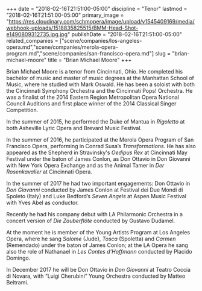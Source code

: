 +++
date = "2018-02-16T21:51:00-05:00"
discipline = "Tenor"
lastmod = "2018-02-16T21:51:00-05:00"
primary_image = "https://res.cloudinary.com/schmopera/image/upload/v1545409169/media/webhook-uploads/1518835825515/BMM-Head-Shot-e1490809312735.jpg.jpg"
publishDate = "2018-02-16T21:51:00-05:00"
related_companies = ["scene/companies/los-angeles-opera.md","scene/companies/merola-opera-program.md","scene/companies/san-francisco-opera.md"]
slug = "brian-michael-moore"
title = "Brian Michael Moore"
+++

Brian Michael Moore is a tenor from Cincinnati, Ohio. He completed his bachelor of music and master
of music degrees at the Manhattan School of Music, where he studied with Mark Oswald. He has been a soloist with both the Cincinnati Symphony Orchestra and the Cincinnati Pops! Orchestra. He was a finalist of the 2014 Eastern Region Metropolitan Opera National Council Auditions and first place winner of the 2014 Classical Singer Competition.

In the summer of 2015, he performed the Duke of Mantua in *Rigoletto* at both Asheville Lyric Opera and Brevard Music Festival.

In the summer of 2016, he participated at the Merola Opera Program of San Francisco Opera, performing in Conrad Susa’s *Transformations*. He has also appeared as the Shepherd in Stravinsky's *Oedipus Rex* at Cincinnati May Festival under the baton of James Conlon, as Don Ottavio in Don Giovanni with New York Opera Exchange and as the Animal Tamer in *Der Rosenkavalier* at Cincinnati Opera.

In the summer of 2017 he had two important engagements: Don Ottavio in *Don Giovanni* conducted by James Conlon at Festival dei Due Mondi di Spoleto (Italy) and Luke Bedford’s *Seven Angels* at Aspen Music Festival with Yves Abel as conductor.

Recently he had his company debut with LA Philarmonic Orchestra in a concert version of *Die Zauberflöte* conducted by Gustavo Dudamel.

At the moment he is member of the Young Artists Program at Los Angeles Opera, where he sang *Salome* (Jude), *Tosca* (Spoletta) and *Carmen* (Remendado) under the baton of James Conlon; at the LA Opera he sang also the role of Nathanael in *Les Contes d’Hoffmann* conducted by Placido Domingo.

In December 2017 he will be Don Ottavio in *Don Giovanni* at Teatro Coccia di Novara, with “Luigi Cherubini” Young Orchestra conducted by Matteo Beltrami.
